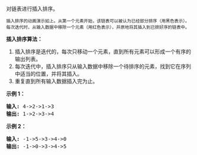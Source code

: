 <html>
 <body>
  <p>
   对链表进行插入排序。
  </p>
  <p>
   <img alt="" src="https://upload.wikimedia.org/wikipedia/commons/0/0f/Insertion-sort-example-300px.gif"/>
   <br/>
   <small>
    插入排序的动画演示如上。从第一个元素开始，该链表可以被认为已经部分排序（用黑色表示）。
    <br/>
    每次迭代时，从输入数据中移除一个元素（用红色表示），并原地将其插入到已排好序的链表中。
   </small>
  </p>
  <p>
  </p>
  <p>
   <strong>
    插入排序算法：
   </strong>
  </p>
  <ol>
   <li>
    插入排序是迭代的，每次只移动一个元素，直到所有元素可以形成一个有序的输出列表。
   </li>
   <li>
    每次迭代中，插入排序只从输入数据中移除一个待排序的元素，找到它在序列中适当的位置，并将其插入。
   </li>
   <li>
    重复直到所有输入数据插入完为止。
   </li>
  </ol>
  <p>
  </p>
  <p>
   <strong>
    示例 1：
   </strong>
  </p>
  <pre><strong>输入:</strong> 4-&gt;2-&gt;1-&gt;3
<strong>输出:</strong> 1-&gt;2-&gt;3-&gt;4
</pre>
  <p>
   <strong>
    示例 2：
   </strong>
  </p>
  <pre><strong>输入:</strong> -1-&gt;5-&gt;3-&gt;4-&gt;0
<strong>输出:</strong> -1-&gt;0-&gt;3-&gt;4-&gt;5
</pre>
 </body>
</html>